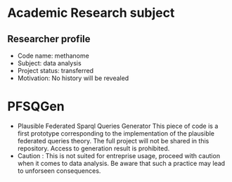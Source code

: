 # Academic Research subject
## Researcher profile
* Code name: methanome
* Subject: data analysis
* Project status: transferred
* Motivation: No history will be revealed


# PFSQGen
* Plausible Federated Sparql Queries Generator
This piece of code is a first prototype corresponding to the implementation of the plausible federated queries theory. The full project will not be shared in this repository. Access to generation result is prohibited. 
* Caution :
This is not suited for entreprise usage, proceed with caution when it comes to data analysis. Be aware that such a practice may lead to unforseen consequences.

